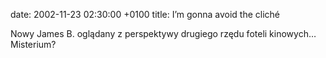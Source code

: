 date: 2002-11-23 02:30:00 +0100
title: I’m gonna avoid the cliché

Nowy James B. oglądany z perspektywy drugiego rzędu foteli kinowych… Misterium?
